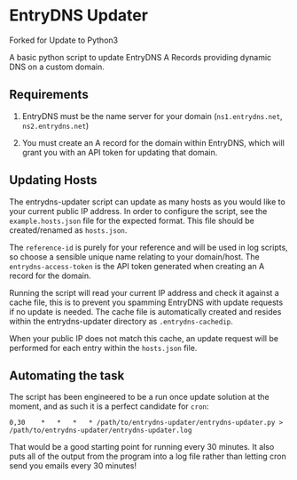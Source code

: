 # EntryDNS Updater

Forked for Update to Python3

A basic python script to update EntryDNS A Records providing dynamic DNS on a custom domain.

## Requirements

1) EntryDNS must be the name server for your domain (`ns1.entrydns.net`, `ns2.entrydns.net`)

2) You must create an A record for the domain within EntryDNS, which will grant you with an API token for updating that domain.

## Updating Hosts

The entrydns-updater script can update as many hosts as you would like to your current public IP address. In order to configure the script, see the `example.hosts.json` file for the expected format. This file should be created/renamed as `hosts.json`.

The `reference-id` is purely for your reference and will be used in log scripts, so choose a sensible unique name relating to your domain/host. The `entrydns-access-token` is the API token generated when creating an A record for the domain.

Running the script will read your current IP address and check it against a cache file, this is to prevent you spamming EntryDNS with update requests if no update is needed. The cache file is automatically created and resides within the entrydns-updater directory as `.entrydns-cachedip`.

When your public IP does not match this cache, an update request will be performed for each entry within the `hosts.json` file.

## Automating the task

The script has been engineered to be a run once update solution at the moment, and as such it is a perfect candidate for `cron`:

```
0,30	*	*	*	* /path/to/entrydns-updater/entrydns-updater.py > /path/to/entrydns-updater/entrydns-updater.log
```

That would be a good starting point for running every 30 minutes. It also puts all of the output from the program into a log file rather than letting cron send you emails every 30 minutes!
